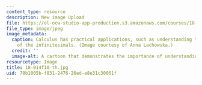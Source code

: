 ```yaml
---
content_type: resource
description: New image Upload
file: https://ol-ocw-studio-app-production.s3.amazonaws.com/courses/18-014-calculus-with-theory-fall-2010/70b1005bf831247626ede8e31c30061f_18-014f10-th.jpg
file_type: image/jpeg
image_metadata:
  caption: Calculus has practical applications, such as understanding the true meaning
    of the infinitesimals. (Image courtesy of Anna Lachowska.)
  credit: ''
  image-alt: A cartoon that demonstrates the importance of understanding the infinitestimals.
resourcetype: Image
title: 18-014f10-th.jpg
uid: 70b1005b-f831-2476-26ed-e8e31c30061f
---
```

